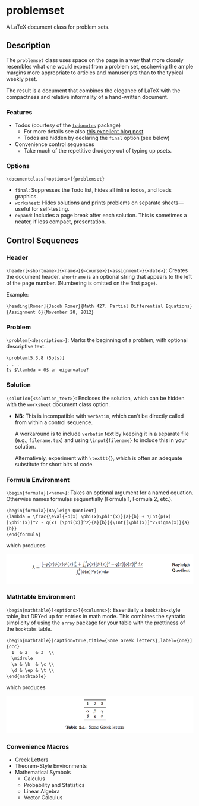 # problemset

A LaTeX document class for problem sets.

## Description

The `problemset` class uses space on the page in a way that more closely
resembles what one would expect from a problem set, eschewing the ample
margins more appropriate to articles and manuscripts than to the typical
weekly pset.

The result is a document that combines the elegance of LaTeX with the
compactness and relative informality of a hand-written document.

### Features
* Todos (courtesy of the [`todonotes`][todonotes_docs] package)
    * For more details see also [this excellent blog post][todonotes_blog]
    * Todos are hidden by declaring the `final` option (see below)
* Convenience control sequences
    * Take much of the repetitive drudgery out of typing up psets.

### Options

```
\documentclass[<options>]{problemset}
```

* `final`: Suppresses the Todo list, hides all inline todos, and loads graphics.
* `worksheet`: Hides solutions and prints problems on separate sheets—useful for self-testing.
* `expand`: Includes a page break after each solution. This is sometimes a neater, if less compact, presentation.



## Control Sequences

### Header
`\header[<shortname>]{<name>}{<course>}{<assignment>}{<date>}`: Creates the
document header. `shortname` is an optional string that appears to the left
of the page number. (Numbering is omitted on the first page).

Example:
```
\heading[Romer]{Jacob Romer}{Math 427. Partial Differential Equations}{Assignment 6}{November 28, 2012}
```


### Problem
`\problem[<description>]`: Marks the beginning of a problem, with optional descriptive text.

```
\problem[5.3.8 (5pts)]
. . .
Is $\lambda = 0$ an eigenvalue?
```

### Solution

`\solution{<solution_text>}`:
Encloses the solution, which can be hidden with the `worksheet` document class 
option.

* **NB**: This is incompatible with `verbatim`, which can't be directly 
called from within a control sequence.

	A workaround is to include `verbatim` text by keeping it in a separate file (e.g., `filename.tex`) and using `\input{filename}` to include this in your solution.

	Alternatively, experiment with `\texttt{}`, which is often an adequate substitute for short bits of code.

### Formula Environment

`\begin{formula}[<name>]`:
Takes an optional argument for a named equation. Otherwise names formulas sequentially (Formula 1, Formula 2, etc.).

```
\begin{formula}[Rayleigh Quotient]
\lambda = \frac{\eval{-p(x) \phi(x)\phi'(x)}{a}{b} + \Int{p(x) [\phi'(x)]^2 - q(x) [\phi(x)]^2}{a}{b}}{\Int{[\phi(x)]^2\sigma(x)}{a}{b}}
\end{formula}
```
which produces

![formula](images/formula.png)


### Mathtable Environment

`\begin{mathtable}[<options>]{<columns>}`:
Essentially a `booktabs`-style table, but DRYed up for entries in math mode. This combines the syntatic simplicity of using the `array` package for your table with the prettiness of the `booktabs` table.

```
\begin{mathtable}[caption=true,title={Some Greek letters},label={one}]{ccc}
  1  & 2   & 3  \\
  \midrule
  \a & \b  & \c \\
  \d & \ep & \t \\
\end{mathtable}
```
which produces

![mathtable](images/mathtable.png)

### Convenience Macros

  * Greek Letters
  * Theorem-Style Environments
  * Mathematical Symbols
    * Calculus
    * Probability and Statistics
    * Linear Algebra
    * Vector Calculus

[todonotes_docs]: http://www.tex.ac.uk/ctan/macros/latex/contrib/todonotes/todonotes.pdf
[todonotes_blog]: http://latexforhumans.wordpress.com/2009/03/13/todonotes
[problemset_wiki]: http://github.com/jmromer/LaTeX-problemset/wiki
